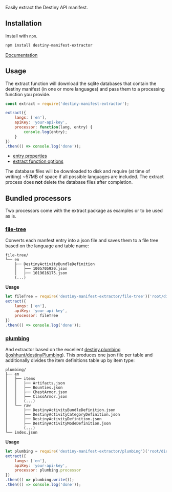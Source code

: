 Easily extract the Destiny API manifest.

## Installation

Install with `npm`.

```bash
npm install destiny-manifest-extractor
```

[Documentation](https://jasoma.github.io/destiny-manifest-extractor/)

## Usage

The extract function will download the sqlite databases that contain the destiny manifest (in one or more languages)
and pass them to a processing function you provide.

```js
const extract = require('destiny-manifest-extractor');

extract({
    langs: ['en'],
    apiKey: 'your-api-key',
    processor: function(lang, entry) {
        console.log(entry);
    }
})
.then(() => console.log('done'));
```

- [entry properties](https://jasoma.github.io/destiny-manifest-extractor/ManifestEntry.html)
- [extract function options](https://jasoma.github.io/destiny-manifest-extractor/global.html#extract)

The database files will be downloaded to disk and require (at time of writing) ~57MB of space if all possible languages
are included. The extract process does **not** delete the database files after completion.

## Bundled processors

Two processors come with the extract package as examples or to be used as is.

### [file-tree](./file-tree.js)

Converts each manfest entry into a json file and saves them to a file tree based on the language and table name:

```
file-tree/
└── en
    ├── DestinyActivityBundleDefinition
    │   ├── 1005705920.json
    │   ├── 1019616175.json
    (...)
```

**Usage**

```js
let fileTree = require('destiny-manifest-extractor/file-tree')('root/directory/path');
extract({
    langs: ['en'],
    apiKey: 'your-api-key',
    processor: fileTree
})
.then(() => console.log('done'));
```

### [plumbing](./plumbing.js)

And extractor based on the excellent [destiny.plumbing](https://destiny.plumbing/) ([joshhunt/destinyPlumbing](https://github.com/joshhunt/destinyPlumbing)). This produces one json file per table and additionally divides the item definitions table up by item type:

```
plumbing/
├── en
│   ├── items
│   │   ├── Artifacts.json
│   │   ├── Bounties.json
│   │   ├── ChestArmor.json
│   │   ├── ClassArmor.json
│   │   (...)
│   └── raw
│       ├── DestinyActivityBundleDefinition.json
│       ├── DestinyActivityCategoryDefinition.json
│       ├── DestinyActivityDefinition.json
│       ├── DestinyActivityModeDefinition.json
│       (...)
└── index.json
```

**Usage**

```js
let plumbing = require('destiny-manifest-extractor/plumbing')('root/directory/path');
extract({
    langs: ['en'],
    apiKey: 'your-api-key',
    processor: plumbing.processor
})
.then(() => plumbing.write());
.then(() => console.log('done'));
```
